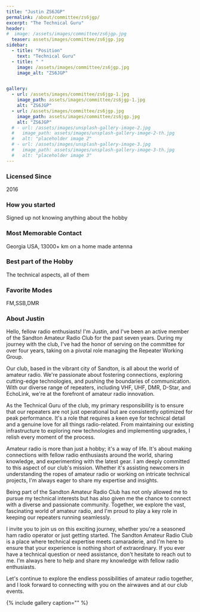 ```yaml
---
title: "Justin ZS6JGP"
permalink: /about/committee/zs6jgp/
excerpt: "The Technical Guru"
header:
#  image: /assets/images/committee/zs6jgp.jpg
  teaser: assets/images/committee/zs6jgp.jpg
sidebar:
  - title: "Position"
    text: "Technical Guru"
  - title: " "
    image: /assets/images/committee/zs6jgp.jpg
    image_alt: "ZS6JGP"


gallery:
  - url: /assets/images/committee/zs6jgp-1.jpg
    image_path: assets/images/committee/zs6jgp-1.jpg
    alt: "ZS6JGP"
  - url: /assets/images/committee/zs6jgp.jpg
    image_path: assets/images/committee/zs6jgp.jpg
    alt: "ZS6JGP"
  # - url: /assets/images/unsplash-gallery-image-2.jpg
  #   image_path: assets/images/unsplash-gallery-image-2-th.jpg
  #   alt: "placeholder image 2"
  # - url: /assets/images/unsplash-gallery-image-3.jpg
  #   image_path: assets/images/unsplash-gallery-image-3-th.jpg
  #   alt: "placeholder image 3"
---
```

### Licensed Since
2016

### How you started
Signed up not knowing anything about the hobby

### Most Memorable Contact
Georgia USA, 13000+ km on a home made antenna

### Best part of the Hobby
The technical aspects, all of them

### Favorite Modes
FM,SSB,DMR

### About Justin 
Hello, fellow radio enthusiasts! I'm Justin, and I've been an active member of the Sandton Amateur Radio Club for the past seven years. During my journey with the club, I've had the honor of serving on the committee for over four years, taking on a pivotal role managing the Repeater Working Group.

Our club, based in the vibrant city of Sandton, is all about the world of amateur radio. We're passionate about fostering connections, exploring cutting-edge technologies, and pushing the boundaries of communication. With our diverse range of repeaters, including VHF, UHF, DMR, D-Star, and EchoLink, we're at the forefront of amateur radio innovation.

As the Technical Guru of the club, my primary responsibility is to ensure that our repeaters are not just operational but are consistently optimized for peak performance. It's a role that requires a keen eye for technical detail and a genuine love for all things radio-related. From maintaining our existing infrastructure to exploring new technologies and implementing upgrades, I relish every moment of the process.

Amateur radio is more than just a hobby; it's a way of life. It's about making connections with fellow radio enthusiasts around the world, sharing knowledge, and experimenting with the latest gear. I am deeply committed to this aspect of our club's mission. Whether it's assisting newcomers in understanding the ropes of amateur radio or working on intricate technical projects, I'm always eager to share my expertise and insights.

Being part of the Sandton Amateur Radio Club has not only allowed me to pursue my technical interests but has also given me the chance to connect with a diverse and passionate community. Together, we explore the vast, fascinating world of amateur radio, and I'm proud to play a key role in keeping our repeaters running seamlessly.

I invite you to join us on this exciting journey, whether you're a seasoned ham radio operator or just getting started. The Sandton Amateur Radio Club is a place where technical expertise meets camaraderie, and I'm here to ensure that your experience is nothing short of extraordinary. If you ever have a technical question or need assistance, don't hesitate to reach out to me. I'm always here to help and share my knowledge with fellow radio enthusiasts.

Let's continue to explore the endless possibilities of amateur radio together, and I look forward to connecting with you on the airwaves and at our club events.

{% include gallery caption="" %}
